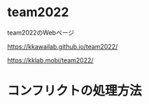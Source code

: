 # team2022
team2022のWebページ

https://kkawailab.github.io/team2022/

https://kklab.mobi/team2022/

# コンフリクトの処理方法
